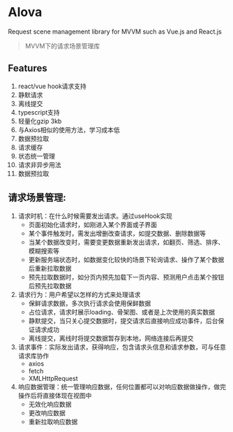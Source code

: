 # Alova
Request scene management library for MVVM such as Vue.js and React.js
> MVVM下的请求场景管理库

## Features
1. react/vue hook请求支持
2. 静默请求
3. 离线提交
4. typescript支持
5. 轻量化gzip 3kb
6. 与Axios相似的使用方法，学习成本低
7. 数据预拉取
8. 请求缓存
9. 状态统一管理
10. 请求非异步用法
11. 数据预拉取

## 请求场景管理: 
1. 请求时机：在什么时候需要发出请求。通过useHook实现
    - 页面初始化请求时，如刚进入某个界面或子界面
    - 某个事件触发时，需发出增删改查请求，如提交数据、删除数据等
    - 当某个数据改变时，需要变更数据重新发出请求，如翻页、筛选、排序、模糊搜索等
    - 更新服务端状态时，如数据变化较快的场景下轮询请求、操作了某个数据后重新拉取数据
    - 预先拉取数据时，如分页内预先加载下一页内容、预测用户点击某个按钮后预先拉取数据
2. 请求行为：用户希望以怎样的方式来处理请求
    - 保鲜请求数据，多次执行请求会使用保鲜数据
    - 占位请求，请求时展示loading、骨架图、或者是上次使用的真实数据
    - 静默提交，当只关心提交数据时，提交请求后直接响应成功事件，后台保证请求成功
    - 离线提交，离线时将提交数据暂存到本地，网络连接后再提交
3. 请求事件：实际发出请求，获得响应，包含请求头信息和请求参数，可与任意请求库协作
    - axios
    - fetch
    - XMLHttpRequest
4. 响应数据管理：统一管理响应数据，任何位置都可以对响应数据做操作，做完操作后将直接体现在视图中
    - 无效化响应数据
    - 更改响应数据
    - 重新拉取响应数据